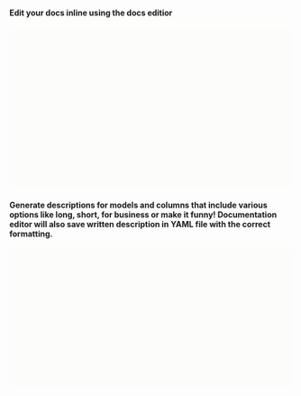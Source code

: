 #### Edit your docs inline using the docs editior

![Edit and update your docs inline using the docs editor](./images/docs-editor.gif)

#### Generate descriptions for models and columns that include various options like long, short, for business or make it funny! Documentation editor will also save written description in YAML file with the correct formatting.

![(Coming Soon)Generate descriptions for models and columns](./images/doc-generation-using-ai.gif)
